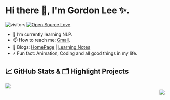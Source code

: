 # Hi there 👋, I'm Gordon Lee ✨.

![visitors](https://visitor-badge.laobi.icu/badge?page_id=doragd.doragd)
[![Open Source Love](https://badges.frapsoft.com/os/v1/open-source.svg?v=102)](https://github.com/ellerbrock/open-source-badge/)

- 🌱 I’m currently learning NLP.
- 📫 How to reach me: [Gmail](mailto:guodun.li@gmail.com).
- 📝 Blogs: [HomePage](https://doragd.github.io) | [Learning Notes](https://www.cnblogs.com/doragd)
- ⚡ Fun fact: Animation, Coding and all good things in my life.

## &#x1f4c8; GitHub Stats & 🗂️ Highlight Projects

<a href="https://github.com/doragd">
    <img align="left" src="https://github-readme-stats.vercel.app/api?username=doragd&theme=nightowl&show_icons=true" />
</a>

<a href="https://github.com/doragd">
    <img align="right" style="padding-top:20px;" src="https://github-readme-stats.vercel.app/api/pin/?username=doragd&repo=Chinese-Chatbot-PyTorch-Implementation&theme=tokyonight&show_icons=true" />
</a>


